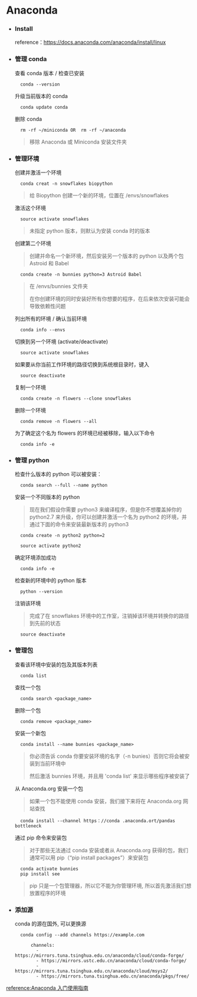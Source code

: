 # Anaconda

- ### Install

    reference：https://docs.anaconda.com/anaconda/install/linux

- ### 管理 conda

    查看 conda 版本 / 检查已安装

        conda --version

    升级当前版本的 conda

        conda update conda

    删除 conda

        rm -rf ~/miniconda OR  rm -rf ~/anaconda
    > 移除 Anaconda 或 Miniconda 安装文件夹

- ### 管理环境

    创建并激活一个环境

        conda creat -n snowflakes biopython
    > 给 Biopython 创建一个新的环境，位置在 /envs/snowflakes

    激活这个环境

        source activate snowflakes
    > 未指定 python 版本，则默认为安装 conda 时的版本

    创建第二个环境
    > 创建并命名一个新环境，然后安装另一个版本的 python 以及两个包 Astroid 和 Babel

        conda create -n bunnies python=3 Astroid Babel
    > 在 /envs/bunnies 文件夹
    >
    > 在你创建环境的同时安装好所有你想要的程序，在后来依次安装可能会导致依赖性问题

    列出所有的环境 / 确认当前环境

        conda info --envs

    切换到另一个环境 (activate/deactivate)

        source activate snowflakes

    如果要从你当前工作环境的路径切换到系统根目录时，键入

        source deactivate

    复制一个环境

        conda create -n flowers --clone snowflakes

    删除一个环境

        conda remove -n flowers --all

    为了确定这个名为 flowers 的环境已经被移除，输入以下命令

        conda info -e

- ### 管理 python

    检查什么版本的 python 可以被安装：

        conda search --full --name python

    安装一个不同版本的 python
    > 现在我们假设你需要 python3 来编译程序，但是你不想覆盖掉你的 python2.7 来升级，你可以创建并激活一个名为 python2 的环境，并通过下面的命令来安装最新版本的 python3

        conda create -n python2 python=2

        source activate python2

    确定环境添加成功

        conda info -e

    检查新的环境中的 python 版本

        python --version

    注销该环境
    > 完成了在 snowflakes 环境中的工作室，注销掉该环境并转换你的路径到先前的状态

        source deactivate

- ### 管理包

    查看该环境中安装的包及其版本列表

        conda list

    查找一个包

        conda search <package_name>

     删除一个包

        conda remove <package_name>

    安装一个新包

        conda install --name bunnies <package_name>
    > 你必须告诉 conda 你要安装环境的名字（-n bunies）否则它将会被安装到当前环境中
    >
    > 然后激活 bunnies 环境，并且用 'conda list' 来显示哪些程序被安装了

    从 Anaconda.org 安装一个包
    > 如果一个包不能使用 conda 安装，我们接下来将在 Anaconda.org 网站查找

        conda install --channel https：//conda .anaconda.ort/pandas bottleneck

    通过 pip 命令来安装包
    > 对于那些无法通过 conda 安装或者从 Anaconda.org 获得的包，我们通常可以用 pip（“pip install packages”）来安装包

        conda activate bunnies
        pip install see
    >  pip 只是一个包管理器，所以它不能为你管理环境, 所以首先激活我们想放置程序的环境

- ### 添加源

    conda 的源在国外, 可以更换源

        conda config --add channels https://example.com

            channels:
              - https://mirrors.tuna.tsinghua.edu.cn/anaconda/cloud/conda-forge/
              - https://mirrors.ustc.edu.cn/anaconda/cloud/conda-forge/
              - https://mirrors.tuna.tsinghua.edu.cn/anaconda/cloud/msys2/
              - https://mirrors.tuna.tsinghua.edu.cn/anaconda/pkgs/free/

[reference:Anaconda 入门使用指南](http://www.jianshu.com/p/169403f7e40c)
